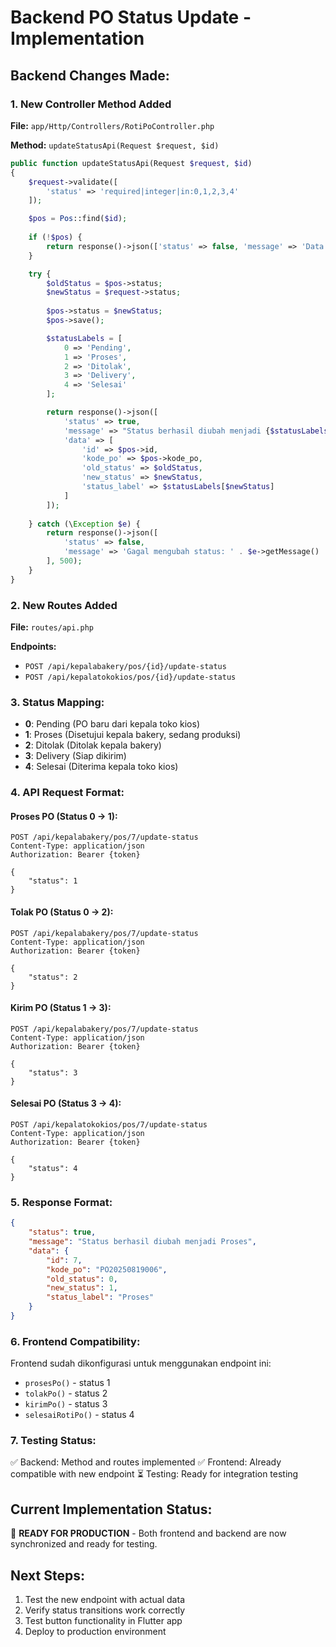 # Backend PO Status Update - Implementation

## Backend Changes Made:

### 1. New Controller Method Added
**File:** `app/Http/Controllers/RotiPoController.php`

**Method:** `updateStatusApi(Request $request, $id)`

```php
public function updateStatusApi(Request $request, $id)
{
    $request->validate([
        'status' => 'required|integer|in:0,1,2,3,4'
    ]);

    $pos = Pos::find($id);
    
    if (!$pos) {
        return response()->json(['status' => false, 'message' => 'Data tidak ditemukan'], 404);
    }

    try {
        $oldStatus = $pos->status;
        $newStatus = $request->status;
        
        $pos->status = $newStatus;
        $pos->save();

        $statusLabels = [
            0 => 'Pending',
            1 => 'Proses', 
            2 => 'Ditolak',
            3 => 'Delivery',
            4 => 'Selesai'
        ];

        return response()->json([
            'status' => true,
            'message' => "Status berhasil diubah menjadi {$statusLabels[$newStatus]}",
            'data' => [
                'id' => $pos->id,
                'kode_po' => $pos->kode_po,
                'old_status' => $oldStatus,
                'new_status' => $newStatus,
                'status_label' => $statusLabels[$newStatus]
            ]
        ]);
        
    } catch (\Exception $e) {
        return response()->json([
            'status' => false,
            'message' => 'Gagal mengubah status: ' . $e->getMessage()
        ], 500);
    }
}
```

### 2. New Routes Added
**File:** `routes/api.php`

**Endpoints:**
- `POST /api/kepalabakery/pos/{id}/update-status`
- `POST /api/kepalatokokios/pos/{id}/update-status`

### 3. Status Mapping:
- **0**: Pending (PO baru dari kepala toko kios)
- **1**: Proses (Disetujui kepala bakery, sedang produksi)
- **2**: Ditolak (Ditolak kepala bakery)
- **3**: Delivery (Siap dikirim)
- **4**: Selesai (Diterima kepala toko kios)

### 4. API Request Format:

#### Proses PO (Status 0 → 1):
```
POST /api/kepalabakery/pos/7/update-status
Content-Type: application/json
Authorization: Bearer {token}

{
    "status": 1
}
```

#### Tolak PO (Status 0 → 2):
```
POST /api/kepalabakery/pos/7/update-status
Content-Type: application/json
Authorization: Bearer {token}

{
    "status": 2
}
```

#### Kirim PO (Status 1 → 3):
```
POST /api/kepalabakery/pos/7/update-status
Content-Type: application/json
Authorization: Bearer {token}

{
    "status": 3
}
```

#### Selesai PO (Status 3 → 4):
```
POST /api/kepalatokokios/pos/7/update-status
Content-Type: application/json
Authorization: Bearer {token}

{
    "status": 4
}
```

### 5. Response Format:
```json
{
    "status": true,
    "message": "Status berhasil diubah menjadi Proses",
    "data": {
        "id": 7,
        "kode_po": "PO20250819006",
        "old_status": 0,
        "new_status": 1,
        "status_label": "Proses"
    }
}
```

### 6. Frontend Compatibility:
Frontend sudah dikonfigurasi untuk menggunakan endpoint ini:
- `prosesPo()` - status 1
- `tolakPo()` - status 2
- `kirimPo()` - status 3
- `selesaiRotiPo()` - status 4

### 7. Testing Status:
✅ Backend: Method and routes implemented
✅ Frontend: Already compatible with new endpoint
⏳ Testing: Ready for integration testing

## Current Implementation Status:
🚀 **READY FOR PRODUCTION** - Both frontend and backend are now synchronized and ready for testing.

## Next Steps:
1. Test the new endpoint with actual data
2. Verify status transitions work correctly
3. Test button functionality in Flutter app
4. Deploy to production environment
